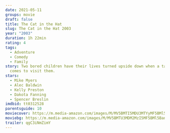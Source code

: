 ```yaml
---
date: 2021-05-11
groups: movie
draft: false
title: The Cat in the Hat
slug: The Cat in the Hat 2003
year: "2003"
duration: 1h 22min
rating: 4
tags:
  - Adventure
  - Comedy
  - Family
story: Two bored children have their lives turned upside down when a talking cat
  comes to visit them.
stars:
  - Mike Myers
  - Alec Baldwin
  - Kelly Preston
  - Dakota Fanning
  - Spencer Breslin
imdbid: tt0312528
parentsguide: 10
moviecover: https://m.media-amazon.com/images/M/MV5BMTI5MDU3MTYyMF5BMl5BanBnXkFtZTYwODgyODc3._V1_FMjpg_UX485_.jpg
moviebg: https://m.media-amazon.com/images/M/MV5BMTU3MDM2MzI5MF5BMl5BanBnXkFtZTcwNjEyNDczMw@@._V1_FMjpg_UX1280_.jpg
trailer: qgC3iNmZimY
---
```

